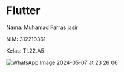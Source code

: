 # Flutter

Nama: Muhamad Farras jasir

NIM: 312210361

Kelas: TI.22.A5

![WhatsApp Image 2024-05-07 at 23 26 06](https://github.com/muhamadfarrasjasir12/Flutter/assets/150880443/44ad6181-aaa2-4bdb-b3be-51c18acdc64d)
